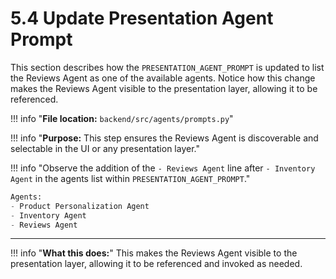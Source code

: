 # 5.4 Update Presentation Agent Prompt


This section describes how the `PRESENTATION_AGENT_PROMPT` is updated to list the Reviews Agent as one of the available agents. Notice how this change makes the Reviews Agent visible to the presentation layer, allowing it to be referenced.

!!! info "**File location:** `backend/src/agents/prompts.py`"

!!! info "**Purpose:** This step ensures the Reviews Agent is discoverable and selectable in the UI or any presentation layer."

!!! info "Observe the addition of the `- Reviews Agent` line after `- Inventory Agent` in the agents list within `PRESENTATION_AGENT_PROMPT`."

```python
Agents:
- Product Personalization Agent
- Inventory Agent
- Reviews Agent
```

---

!!! info "**What this does:**"
    This makes the Reviews Agent visible to the presentation layer, allowing it to be referenced and invoked as needed.
